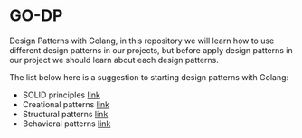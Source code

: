 # GO-DP

Design Patterns with Golang, in this repository we will learn how to use different design patterns in our projects, but before apply design patterns in our project we should learn about each design patterns.

The list below here is a suggestion to starting design patterns with Golang:

- SOLID principles [link](principles/readme.md)
- Creational patterns [link](patterns/creational/readme.md)
- Structural patterns [link](patterns/structural/readme.md)
- Behavioral patterns [link](patterns/behavioral/readme.md)
